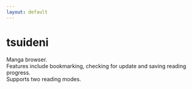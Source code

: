 ```yaml
---
layout: default
---
```


# tsuideni
<!-- 漫畫瀏覽器。<br />
功能包括收藏漫畫、檢查更新和儲存閱讀進度。<br />
支援兩種閱讀模式。 -->

Manga browser.<br />
Features include bookmarking, checking for update and saving reading progress.<br />
Supports two reading modes.